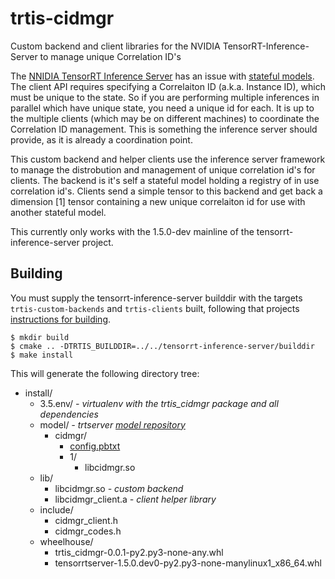 # trtis-cidmgr
 Custom backend and client libraries for the NVIDIA TensorRT-Inference-Server to manage unique Correlation ID's

The [NNIDIA TensorRT Inference Server](https://github.com/NVIDIA/tensorrt-inference-server) has an issue with [stateful models](https://docs.nvidia.com/deeplearning/sdk/tensorrt-inference-server-master-branch-guide/docs/models_and_schedulers.html#stateful-models).
The client API requires specifying a Correlaiton ID (a.k.a. Instance ID), which must be unique to the state. So if you are performing multiple inferences in parallel which have unique state, you need a unique id for each. It is up to the multiple clients (which may be on different machines) to coordinate the Correlation ID management. This is something the inference server should provide, as it is already a coordination point.

This custom backend and helper clients use the inference server framework to manage the distrobution and management of unique correlation id's for clients. The backend is it's self a stateful model holding a registry of in use correlation id's. Clients send a simple tensor to this backend and get back a dimension [1] tensor containing a new unique correlaiton id for use with another stateful model.

This currently only works with the 1.5.0-dev mainline of the tensorrt-inference-server project.

## Building
You must supply the tensorrt-inference-server builddir with the targets ```trtis-custom-backends``` and ```trtis-clients``` built, following that projects [instructions for building](https://docs.nvidia.com/deeplearning/sdk/tensorrt-inference-server-master-branch-guide/docs/build.html#configure-inference-server).
```
$ mkdir build
$ cmake .. -DTRTIS_BUILDDIR=../../tensorrt-inference-server/builddir
$ make install
```

This will generate the following directory tree:

* install/
    * 3.5.env/ *- virtualenv with the trtis_cidmgr package and all dependencies*
    * model/ *- trtserver [model repository](https://docs.nvidia.com/deeplearning/sdk/tensorrt-inference-server-master-branch-guide/docs/model_repository.html)*
        * cidmgr/
            * [config.pbtxt](src/config.pbtxt.in)
            * 1/
                * libcidmgr.so
    * lib/
        * libcidmgr.so *- custom backend*
        * libcidmgr_client.a *- client helper library*
    * include/
        * cidmgr_client.h
        * cidmgr_codes.h
    * wheelhouse/
        * trtis_cidmgr-0.0.1-py2.py3-none-any.whl
        * tensorrtserver-1.5.0.dev0-py2.py3-none-manylinux1_x86_64.whl
